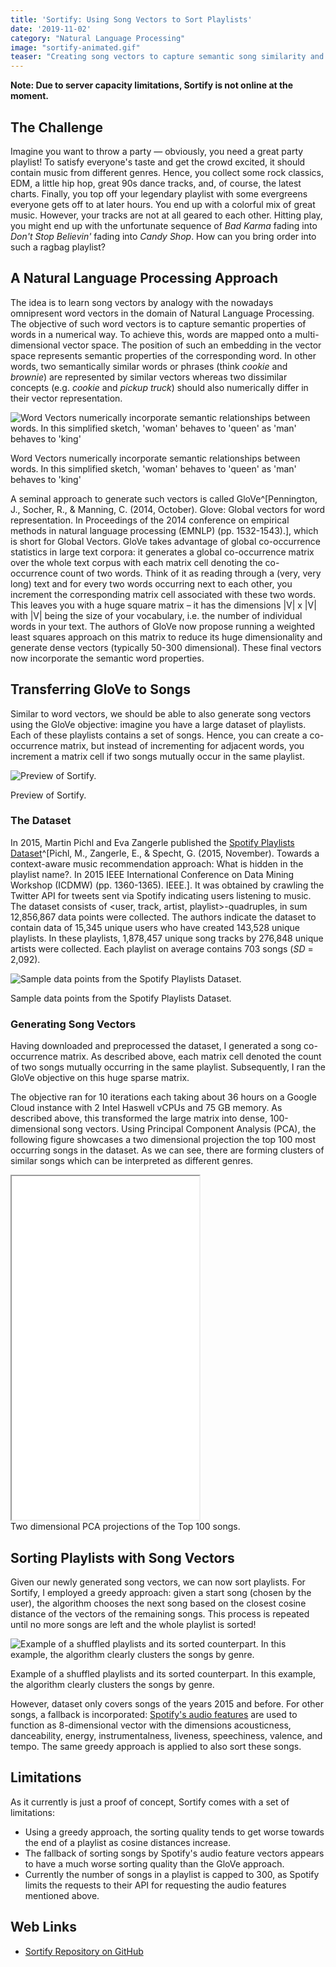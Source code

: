 ```yaml
---
title: 'Sortify: Using Song Vectors to Sort Playlists'
date: '2019-11-02'
category: "Natural Language Processing"
image: "sortify-animated.gif"
teaser: "Creating song vectors to capture semantic song similarity and sort playlists."
---
```


**Note: Due to server capacity limitations, Sortify is not online at the moment.**

## The Challenge
Imagine you want to throw a party — obviously, you need a great party playlist! To satisfy everyone's taste and get the 
crowd excited, it should contain music from different genres. Hence, you collect some rock classics, EDM, a little hip 
hop, great 90s dance tracks, and, of course, the latest charts. Finally, you top off your legendary playlist with some 
evergreens everyone gets off to at later hours. You end up with a colorful mix of great music. However, your tracks are 
not at all geared to each other. Hitting play, you might end up with the unfortunate sequence of *Bad Karma* fading into 
*Don't Stop Believin'* fading into *Candy Shop*. How can you bring order into such a ragbag playlist?

## A Natural Language Processing Approach

The idea is to learn song vectors by analogy with the nowadays omnipresent word vectors in the domain of Natural Language 
Processing. The objective of such word vectors is to capture semantic properties of words in a numerical way. To achieve 
this, words are mapped onto a multi-dimensional vector space. The position of such an embedding in the vector space 
represents semantic properties of the corresponding word. In other words, two semantically similar words or phrases 
(think *cookie* and *brownie*) are represented by similar vectors whereas two dissimilar concepts (e.g. *cookie* and 
*pickup truck*) should also numerically differ in their vector representation.

![Word Vectors numerically incorporate semantic relationships between words. In this simplified sketch, 'woman' behaves to 'queen' as 'man' behaves to 'king'](/images/posts/word-vectors.png)
<div class="caption">Word Vectors numerically incorporate semantic relationships between words. In this simplified sketch, 'woman' behaves to 'queen' as 'man' behaves to 'king'</div>

A seminal approach to generate such vectors is called GloVe^[Pennington, J., Socher, R., & Manning, C. (2014, October). Glove: Global vectors for word representation. In Proceedings of the 2014 conference on empirical methods in natural language processing (EMNLP) (pp. 1532-1543).], 
which is short for Global Vectors. GloVe takes advantage of global co-occurrence statistics in large text corpora: 
it generates a global co-occurrence matrix over the whole text corpus with each matrix cell denoting the co-occurrence 
count of two words. Think of it as reading through a (very, very long) text and for every two words occurring next to each 
other, you increment the corresponding matrix cell associated with these two words. This leaves you with a huge square 
matrix – it has the dimensions |V| x |V| with |V| being the size of your vocabulary, i.e. the number of individual words 
in your text. The authors of GloVe now propose running a weighted least squares approach on this matrix to reduce its 
huge dimensionality and generate dense vectors (typically 50-300 dimensional). These final vectors now incorporate the 
semantic word properties.

## Transferring GloVe to Songs

Similar to word vectors, we should be able to also generate song vectors using the GloVe objective: imagine you have a 
large dataset of playlists. Each of these playlists contains a set of songs. Hence, you can create a co-occurrence matrix, 
but instead of incrementing for adjacent words, you increment a matrix cell if two songs mutually occur in the same playlist.

![Preview of Sortify.](/images/posts/sortify-animated.gif)
<div class="caption">Preview of Sortify.</div>

### The Dataset

In 2015, Martin Pichl and Eva Zangerle published the [Spotify Playlists Dataset](https://zenodo.org/record/2594557#.XeNsLS2ZO9Z)^[Pichl, M., Zangerle, E., & Specht, G. (2015, November). Towards a context-aware music recommendation approach: What is hidden in the playlist name?. In 2015 IEEE International Conference on Data Mining Workshop (ICDMW) (pp. 1360-1365). IEEE.]. 
It was obtained by crawling the Twitter API for tweets sent via Spotify indicating users listening to music. The dataset 
consists of &lt;user, track, artist, playlist&gt;-quadruples, in sum 12,856,867 data points were collected. The authors 
indicate the dataset to contain data of 15,345 unique users who have created 143,528 unique playlists. In these playlists, 
1,878,457 unique song tracks by 276,848 unique artists were collected. Each playlist on average contains 703 songs (*SD* = 2,092).

![Sample data points from the Spotify Playlists Dataset.](/images/posts/spotify-dataset.png)
<div class="caption">Sample data points from the Spotify Playlists Dataset.</div>

### Generating Song Vectors

Having downloaded and preprocessed the dataset, I generated a song co-occurrence matrix. As described above, each matrix 
cell denoted the count of two songs mutually occurring in the same playlist. Subsequently, I ran the GloVe objective on 
this huge sparse matrix.

The objective ran for 10 iterations each taking about 36 hours on a Google Cloud instance with 2 Intel Haswell vCPUs and 
75 GB memory. As described above, this transformed the large matrix into dense, 100-dimensional song vectors. Using 
Principal Component Analysis (PCA), the following figure showcases a two dimensional projection the top 100 most occurring 
songs in the dataset. As we can see, there are forming clusters of similar songs which can be interpreted as different genres.

<iframe src="/plots/top100.html" height="550px" style="max-width: 1024px; margin-left:auto; margin-right:auto"></iframe>
<div class="caption">Two dimensional PCA projections of the Top 100 songs.</div>

## Sorting Playlists with Song Vectors

Given our newly generated song vectors, we can now sort playlists. For Sortify, I employed a greedy approach: given a 
start song (chosen by the user), the algorithm chooses the next song based on the closest cosine distance of the vectors 
of the remaining songs. This process is repeated until no more songs are left and the whole playlist is sorted!

![Example of a shuffled playlists and its sorted counterpart. In this example, the algorithm clearly clusters the songs by genre.](/images/posts/list_sorted_1.png)
<div class="caption">Example of a shuffled playlists and its sorted counterpart. In this example, the algorithm clearly clusters the songs by genre.</div>

However, dataset only covers songs of the years 2015 and before. For other songs, a fallback is incorporated: 
[Spotify's audio features](https://developer.spotify.com/documentation/web-api/reference/tracks/get-audio-features/)
are used to function as 8-dimensional vector with the dimensions acousticness, danceability, energy, instrumentalness, 
liveness, speechiness, valence, and tempo. The same greedy approach is applied to also sort these songs.

## Limitations
As it currently is just a proof of concept, Sortify comes with a set of limitations:

* Using a greedy approach, the sorting quality tends to get worse towards the end of a playlist as cosine distances increase.
* The fallback of sorting songs by Spotify's audio feature vectors appears to have a much worse sorting quality than the GloVe approach.
* Currently the number of songs in a playlist is capped to 300, as Spotify limits the requests to their API for requesting the audio features mentioned above.

## Web Links

* [Sortify Repository on GitHub](http://github.com/jonasmue/sortify)
